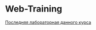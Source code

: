 # Web-Training

[Последняя лабораторная данного курса](https://github.com/SuperZloyUser/Web-training-Lab14-angular-)
